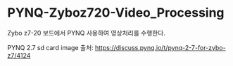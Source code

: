 # PYNQ-Zyboz720-Video_Processing



Zybo z7-20 보드에서 PYNQ 사용하여 영상처리를 수행한다.

PYNQ 2.7
sd card image 출처: https://discuss.pynq.io/t/pynq-2-7-for-zybo-z7/4124
